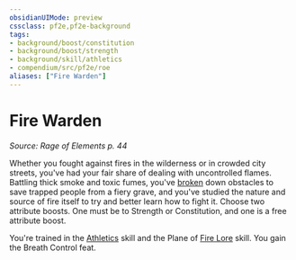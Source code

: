 ```yaml
---
obsidianUIMode: preview
cssclass: pf2e,pf2e-background
tags:
- background/boost/constitution
- background/boost/strength
- background/skill/athletics
- compendium/src/pf2e/roe
aliases: ["Fire Warden"]
---
```

# Fire Warden
*Source: Rage of Elements p. 44*  

Whether you fought against fires in the wilderness or in crowded city streets, you've had your fair share of dealing with uncontrolled flames. Battling thick smoke and toxic fumes, you've [broken](rules/conditions.md#Broken) down obstacles to save trapped people from a fiery grave, and you've studied the nature and source of fire itself to try and better learn how to fight it. Choose two attribute boosts. One must be to Strength or Constitution, and one is a free attribute boost.

You're trained in the [Athletics](compendium/skills.md#Athletics) skill and the Plane of [Fire Lore](compendium/skills.md#Lore) skill. You gain the Breath Control feat.